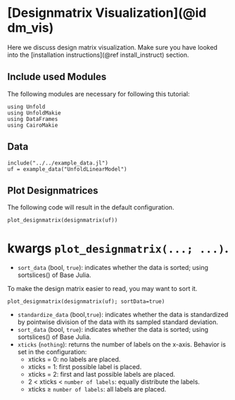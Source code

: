 # [Designmatrix Visualization](@id dm_vis)

Here we discuss design matrix visualization. 
Make sure you have looked into the [installation instructions](@ref install_instruct) section. 

## Include used Modules
The following modules are necessary for following this tutorial:
```@example main
using Unfold
using UnfoldMakie
using DataFrames
using CairoMakie
```

## Data

```@example main
include("../../example_data.jl")
uf = example_data("UnfoldLinearModel")

```


## Plot Designmatrices

The following code will result in the default configuration. 
```@example main
plot_designmatrix(designmatrix(uf))
```

# kwargs `plot_designmatrix(...; ...)`.


- `sort_data` (bool, `true`): indicates whether the data is sorted; using sortslices() of Base Julia. 

To make the design matrix easier to read, you may want to sort it.
```
plot_designmatrix(designmatrix(uf); sortData=true)
```

- `standardize_data` (bool,`true`): indicates whether the data is standardized by pointwise division of the data with its sampled standard deviation.
- `sort_data` (bool, `true`): indicates whether the data is sorted; using sortslices() of Base Julia. 
- `xticks` (`nothing`): returns the number of labels on the x-axis. Behavior is set in the configuration:
    - xticks = 0: no labels are placed.
    - xticks = 1: first possible label is placed.
    - xticks = 2: first and last possible labels are placed.
    - 2 < xticks < `number of labels`: equally distribute the labels.
    - xticks ≥ `number of labels`: all labels are placed.
